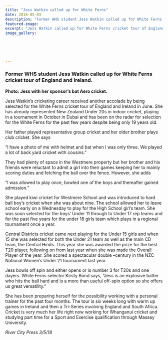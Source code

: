 ```yaml
---
title: "Jess Watkin called up for White Ferns"
date: 2018-05-03
description: "Former WHS student Jess Watkin called up for White Ferns cricket tour of England and Ireland..."
featured-image: 
excerpt: "Jess Watkin called up for White Ferns cricket tour of England and Ireland."
image_gallery:
	
	
	
	
	
---
```


<h3>Former WHS student Jess Watkin called up for White Ferns cricket tour of England and Ireland.</h3>
<p><strong>Photo:&nbsp;Jess with her sponsor&rsquo;s bat Aero cricket.</strong></p>
<p>Jess Watkin&rsquo;s cricketing career received another accolade by being selected for the White Ferns cricket tour of England and Ireland in June. She has already represented New Zealand Under 20s in indoor cricket, playing in a tournament in October in Dubai and has been on the radar for selection for the White Ferns for the past few years despite being only 19 years old.</p>
<p>Her father played representative gro<span class="text_exposed_show">up cricket and her older brother plays club cricket. She says </span></p>
<p><span class="text_exposed_show">&ldquo;I have a photo of me with helmet and bat when I was only three. We played a lot of back yard cricket with cousins.&rdquo; </span></p>
<p><span class="text_exposed_show">They had plenty of space in the Westmere property but her brother and his friends were reluctant to admit a girl into their games keeping her to mainly scoring duties and fetching the ball over the fence. However, she adds </span></p>
<p><span class="text_exposed_show">&ldquo;I was allowed to play once, bowled one of the boys and thereafter gained admission.&rdquo;<br /></span></p>
<p><span class="text_exposed_show">She played kiwi cricket for Westmere School and was introduced to hard ball boy&rsquo;s cricket when she was about nine. The school allowed her to leave school early on a Wednesday to play for the High School girl&rsquo;s team. She was soon selected for the boys&rsquo; Under 11 through to Under 17 rep teams and for the past five years for the under 18 girls team which plays in a regional tournament once a year.<br /></span></p>
<p><span class="text_exposed_show">Central Districts cricket came next playing for the Under 15 girls and when 15 she was selected for both the Under 21 team as well as the main CD team, the Central Hinds. This year she was awarded the prize for the best T20 player, following on from last year when she was made the Overall Player of the year. She scored a spectacular double &ndash;century in the NZC National Women&rsquo;s Under 21 tournament last year.<br /></span></p>
<p><span class="text_exposed_show">Jess bowls off spin and either opens or is number 3 for T20s and one dayers. White Ferns selector Kirsty Bond says, &ldquo;Jess is an explosive batter who hits the ball hard and is a more than useful off-spin option so she offers us great versatility.&rdquo;<br /></span></p>
<p><span class="text_exposed_show">She has been preparing herself for the possibility working with a personal trainer for the past four months. The tour is six weeks long with warm up games in Ireland and then a Tri-Series involving England and South Africa. Cricket is very much her life right now working for Whanganui cricket and studying part time for a Sport and Exercise qualification through Massey University.</span></p>
<div class="text_exposed_show">
<p><em>River City Press 3/5/18</em></p>
</div>

